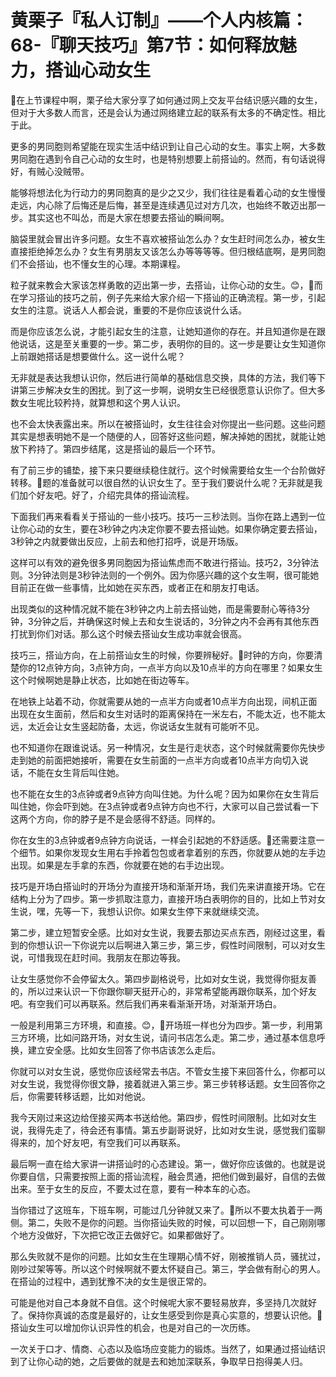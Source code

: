 # 黄栗子『私人订制』——个人内核篇：68-『聊天技巧』第7节：如何释放魅力，搭讪心动女生

🎼在上节课程中啊，栗子给大家分享了如何通过网上交友平台结识感兴趣的女生，但对于大多数人而言，还是会认为通过网络建立起的联系有太多的不确定性。相比于此。

更多的男同胞则希望能在现实生活中结识到让自己心动的女生。事实上啊，大多数男同胞在遇到令自己心动的女生时，也是特别想要上前搭讪的。然而，有句话说得好，有贼心没贼带。

能够将想法化为行动力的男同胞真的是少之又少，我们往往是看着心动的女生慢慢走远，内心除了后悔还是后悔，甚至是连续遇见过对方几次，也始终不敢迈出那一步。其实这也不叫怂，而是大家在想要去搭讪的瞬间啊。

脑袋里就会冒出许多问题。女生不喜欢被搭讪怎么办？女生赶时间怎么办，被女生直接拒绝掉怎么办？女生有男朋友又该怎么办等等等等。但归根结底啊，是男同胞们不会搭讪，也不懂女生的心理。本期课程。

粒子就来教会大家该怎样勇敢的迈出第一步，去搭讪，让你心动的女生。😊，🎼而在学习搭讪的技巧之前，例子先来给大家介绍一下搭讪的正确流程。第一步，引起女生的注意。说话人人都会说，重要的不是你应该说什么话。

而是你应该怎么说，才能引起女生的注意，让她知道你的存在。并且知道你是在跟他说话，这是至关重要的一步。第二步，表明你的目的。这一步是要让女生知道你上前跟她搭话是想要做什么。这一说什么呢？

无非就是表达我想认识你，然后进行简单的基础信息交换，具体的方法，我们等下讲第三步解决女生的困扰。到了这一步啊，说明女生已经很愿意认识你了。但大多数女生呢比较矜持，就算想和这个男人认识。

也不会太快表露出来。所以在被搭讪时，女生往往会对你提出一些问题。这些问题其实是想表明她不是一个随便的人，回答好这些问题，解决掉她的困扰，就能让她放下矜持了。第四步结尾，这是搭讪的最后一个环节。

有了前三步的铺垫，接下来只要继续稳住就行。这个时候需要给女生一个台阶做好转移。🎼题的准备就可以很自然的认识女生了。至于我们要说什么呢？无非就是我们加个好友吧。好了，介绍完具体的搭讪流程。

下面我们再来看看关于搭讪的一些小技巧。技巧一三秒法则。当你在路上遇到一位让你心动的女生，要在3秒钟之内决定你要不要去搭讪她。如果你确定要去搭讪，3秒钟之内就要做出反应，上前去和他打招呼，说是开场版。

这样可以有效的避免很多男同胞因为搭讪焦虑而不敢进行搭讪。技巧2，3分钟法则。3分钟法则是3秒钟法则的一个例外。因为你感兴趣的这个女生啊，很可能她目前正在做一些事情，比如她在买东西，或者正在和朋友打电话。

出现类似的这种情况就不能在3秒钟之内上前去搭讪她，而是需要耐心等待3分钟，3分钟之后，并确保这时候上去和女生说话的，3分钟之内不会再有其他东西打扰到你们对话。那么这个时候去搭讪女生成功率就会很高。

技巧三，搭讪方向，在上前搭讪女生的时候，你要辨秘好。🎼时钟的方向，你要清楚你的12点钟方向，3点钟方向，一点半方向以及10点半的方向在哪里？如果女生这个时候啊她是静止状态，比如她在街边等车。

在地铁上站着不动，你就需要从她的一点半方向或者10点半方向出现，间机正面出现在女生面前，然后和女生对话时的距离保持在一米左右，不能太近，也不能太远，太近会让女生竖起防备，太远，你说话女生就有可能听不见。

也不知道你在跟谁说话。另一种情况，女生是行走状态，这个时候就需要你先快步走到她的前面把她接听，需要在女生前面的一点半方向或者10点半方向切入说话，不能在女生背后叫住她。

也不能在女生的3点钟或者9点钟方向叫住她。为什么呢？因为如果你在女生背后叫住她，你会吓到她。在3点钟或者9点钟方向也不行，大家可以自己尝试看一下这两个方向，你的脖子是不是会感得不舒适。同样的。

你在女生的3点钟或者9点钟方向说话，一样会引起她的不舒适感。🎼还需要注意一个细节。如果你发现女生用右手拎着包包或者拿着别的东西，你就要从她的左手边出现。如果是左手拿的东西，你就要在她的右手边出现。

技巧是开场白搭讪时的开场分为直接开场和渐渐开场，我们先来讲直接开场。它在结构上分为了四步。第一步抓取注意力，直接开场白表明你的目的，比如上节对女生说，嘿，先等一下，我想认识你。如果女生停下来就继续交流。

第二步，建立短暂安全感。比如对女生说，我要去那边买点东西，刚经过这里，看到的你想认识一下你说完以后啊进入第三步，第三步，假性时间限制，可以对女生说，可惜我现在赶时间。我朋友在那边等我。

让女生感觉你不会停留太久。第四步副格说号，比如对女生说，我觉得你挺友善的，所以过来认识一下你跟你聊天挺开心的，非常希望能再跟你联系，加个好友吧。有空我们可以再联系。然后我们再来看渐渐开场，对渐渐开场白。

一般是利用第三方环境，和直接。😊，🎼开场班一样也分为四步。第一步，利用第三方环境，比如问路开场，对女生说，请问书店怎么走。第二步，通过基本信息呼换，建立安全感。比如女生回答了你书店该怎么走后。

你就可以对女生说，感觉你应该经常去书店。不管女生接下来回答什么，你都可以对女生说，我觉得你很文静，接着就进入第三步。第三步转移话题。女生回答你之后，你需要转移话题，比如对他说。

我今天刚过来这边给侄接买两本书送给他。第四步，假性时间限制。比如对女生说，我得先走了，待会还有事情。第五步副哥说好，比如对女生说，感觉我们蛮聊得来的，加个好友吧，有空我们可以再联系。

最后啊一直在给大家讲一讲搭讪时的心态建设。第一，做好你应该做的。也就是说你要自信，只需要按照上面的搭讪流程，融会贯通，把他们做到最好，自信的去做出来。至于女生的反应，不要太过在意，要有一种本车的心态。

当你错过了这班车，下班车啊，可能过几分钟就又来了。🎼所以不要太执着于一两侧。第二，失败不是你的问题。当你搭讪失败的时候，可以回想一下，自己刚刚哪个地方没做好，下次把它改正去做好它。如果都做好了。

那么失败就不是你的问题。比如女生在生理期心情不好，刚被推销人员，骚扰过，刚吵过架等等。所以这个时候啊就不要太怀疑自己。第三，学会做有耐心的男人。在搭讪的过程中，遇到犹豫不决的女生是很正常的。

可能是他对自己本身就不自信。这个时候呢大家不要轻易放弃，多坚持几次就好了。保持你真诚的态度是最好的，让女生感受到你是真心实意的，想要认识他。🎼搭讪女生可以增加你认识异性的机会，也是对自己的一次历练。

一次关于口才、情商、心态以及临场应变能力的锻炼。当然了，如果通过搭讪结识到了让你心动的她，之后要做的就是去和她加深联系，争取早日抱得美人归。

